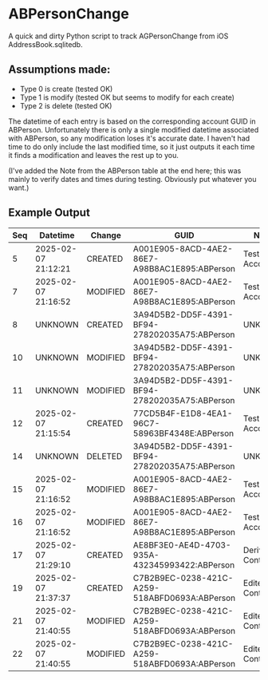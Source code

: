 # ABPersonChange
A quick and dirty Python script to track AGPersonChange from iOS AddressBook.sqlitedb.

## Assumptions made:
 - Type 0 is create (tested OK)
 - Type 1 is modify (tested OK but seems to modify for each create)
 - Type 2 is delete (tested OK)

The datetime of each entry is based on the corresponding account GUID in ABPerson. Unfortunately there is only a single modified datetime associated with ABPerson, so any modification loses it's accurate date. I haven't had time to do only include the last modified time, so it just outputs it each time it finds a modification and leaves the rest up to you.

(I've added the Note from the ABPerson table at the end here; this was mainly to verify dates and times during testing. Obviously put whatever you want.)

## Example Output
| Seq | Datetime | Change | GUID | Name |
|---|---|---|---|---|
|5|2025-02-07 21:12:21|CREATED|A001E905-8ACD-4AE2-86E7-A98B8AC1E895:ABPerson|Test1 Account|
|7|2025-02-07 21:16:52|MODIFIED|A001E905-8ACD-4AE2-86E7-A98B8AC1E895:ABPerson|Test1 Account|
|8|UNKNOWN|CREATED|3A94D5B2-DD5F-4391-BF94-278202035A75:ABPerson|UNKNOWN|
|10|UNKNOWN|MODIFIED|3A94D5B2-DD5F-4391-BF94-278202035A75:ABPerson|UNKNOWN|
|11|UNKNOWN|MODIFIED|3A94D5B2-DD5F-4391-BF94-278202035A75:ABPerson|UNKNOWN|
|12|2025-02-07 21:15:54|CREATED|77CD5B4F-E1D8-4EA1-96C7-58963BF4348E:ABPerson|Test3 Account|
|14|UNKNOWN|DELETED|3A94D5B2-DD5F-4391-BF94-278202035A75:ABPerson|UNKNOWN|
|15|2025-02-07 21:16:52|MODIFIED|A001E905-8ACD-4AE2-86E7-A98B8AC1E895:ABPerson|Test1 Account|
|16|2025-02-07 21:16:52|MODIFIED|A001E905-8ACD-4AE2-86E7-A98B8AC1E895:ABPerson|Test1 Account|
|17|2025-02-07 21:29:10|CREATED|AE8BF3E0-AE4D-4703-935A-432345993422:ABPerson|Derived Contact |
|19|2025-02-07 21:37:37|CREATED|C7B2B9EC-0238-421C-A259-518ABFD0693A:ABPerson|Edited Contact|
|21|2025-02-07 21:40:55|MODIFIED|C7B2B9EC-0238-421C-A259-518ABFD0693A:ABPerson|Edited Contact|
|22|2025-02-07 21:40:55|MODIFIED|C7B2B9EC-0238-421C-A259-518ABFD0693A:ABPerson|Edited Contact|
